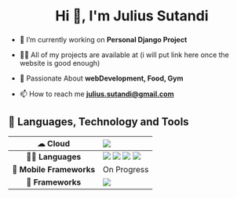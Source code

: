 <h1 align="center">Hi 👋,  I'm Julius Sutandi </h1>
<h3 align="center"></h3>

- 🔭 I’m currently working on **Personal Django Project**

- 👨‍💻 All of my projects are available at (i will put link here once the website is good enough)

- 💬 Passionate About **webDevelopment, Food, Gym**

- 📫 How to reach me **julius.sutandi@gmail.com**

## 🚀 Languages, Technology and Tools 

| **☁ Cloud**             	| <img src="https://img.shields.io/badge/Amazon_AWS-232F3E?style=for-the-badge&logo=amazon-aws&logoColor=white"> 
|:-------------------------:	|:---------------------------------------------------------------------------------------------------------------------------------------------------------------------------------------------------------------------------------------------------------------------------------------------------------------------------------------------------------------------------------------------------------------------------------------------------------------------------------------------------------------------------------------------------------------------------------------------------------------------------------------------------------------------------------------------------------------------------------------------------------------------------------------------------------------------------------------------------------	|
| **👩‍💻 Languages**        	| <img src="https://img.shields.io/badge/Python-14354C?style=for-the-badge&logo=python&logoColor=white"> <img src="https://img.shields.io/badge/HTML5-E34F26?style=for-the-badge&logo=html5&logoColor=white"> <img src="https://img.shields.io/badge/CSS3-1572B6?style=for-the-badge&logo=css3&logoColor=white"> <img src="https://img.shields.io/badge/JavaScript-323330?style=for-the-badge&logo=javascript&logoColor=F7DF1E"> 	|
| **📱 Mobile Frameworks** 	|  On Progress  |
| **🚀 Frameworks**        	|  <img src="https://img.shields.io/badge/Django-092E20?style=for-the-badge&logo=django&logoColor=white">   |

